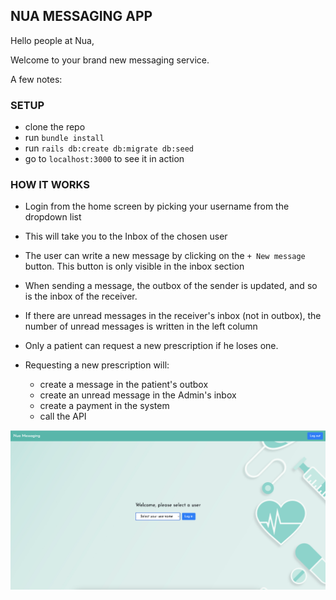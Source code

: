 ## NUA MESSAGING APP

Hello people at Nua,

Welcome to your brand new messaging service.

A few notes:

### SETUP

- clone the repo
- run `bundle install`
- run `rails db:create db:migrate db:seed`
- go to `localhost:3000` to see it in action

### HOW IT WORKS

- Login from the home screen by picking your username from the dropdown list
- This will take you to the Inbox of the chosen user
- The user can write a new message by clicking on the `+ New message` button. This button is only visible in the inbox section
- When sending a message, the outbox of the sender is updated, and so is the inbox of the receiver.
- If there are unread messages in the receiver's inbox (not in outbox), the number of unread messages is written in the left column

- Only a patient can request a new prescription if he loses one.
- Requesting a new prescription will:
  - create a message in the patient's outbox
  - create an unread message in the Admin's inbox
  - create a payment in the system
  - call the API

![](https://raw.githubusercontent.com/MegEdnazednav/nua-messaging/master/app/assets/images/login-screen.png)
